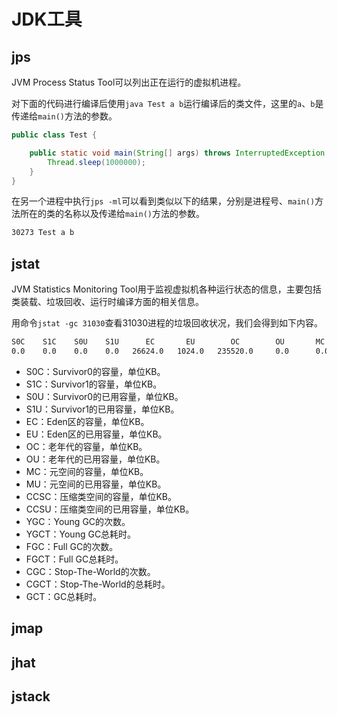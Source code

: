 # JDK工具

## jps

JVM Process Status Tool可以列出正在运行的虚拟机进程。

对下面的代码进行编译后使用`java Test a b`运行编译后的类文件，这里的`a`、`b`是传递给`main()`方法的参数。

```java
public class Test {

    public static void main(String[] args) throws InterruptedException {
        Thread.sleep(1000000);
    }
}
```

在另一个进程中执行`jps -ml`可以看到类似以下的结果，分别是进程号、`main()`方法所在的类的名称以及传递给`main()`方法的参数。

```bash
30273 Test a b
```

## jstat

JVM Statistics Monitoring Tool用于监视虚拟机各种运行状态的信息，主要包括类装载、垃圾回收、运行时编译方面的相关信息。

用命令`jstat -gc 31030`查看31030进程的垃圾回收状况，我们会得到如下内容。

```bash
S0C    S1C    S0U    S1U      EC       EU        OC        OU       MC     MU    CCSC   CCSU   YGC    YGCT   FGC    FGCT    CGC    CGCT     GCT   
0.0    0.0    0.0    0.0   26624.0   1024.0   235520.0     0.0      0.0    0.0    0.0    0.0      0     0.000   0     0.000    0     0.000    0.000
```

- S0C：Survivor0的容量，单位KB。
- S1C：Survivor1的容量，单位KB。
- S0U：Survivor0的已用容量，单位KB。
- S1U：Survivor1的已用容量，单位KB。
- EC：Eden区的容量，单位KB。
- EU：Eden区的已用容量，单位KB。
- OC：老年代的容量，单位KB。
- OU：老年代的已用容量，单位KB。
- MC：元空间的容量，单位KB。
- MU：元空间的已用容量，单位KB。
- CCSC：压缩类空间的容量，单位KB。
- CCSU：压缩类空间的已用容量，单位KB。
- YGC：Young GC的次数。
- YGCT：Young GC总耗时。
- FGC：Full GC的次数。
- FGCT：Full GC总耗时。
- CGC：Stop-The-World的次数。
- CGCT：Stop-The-World的总耗时。
- GCT：GC总耗时。

## jmap

## jhat

## jstack
